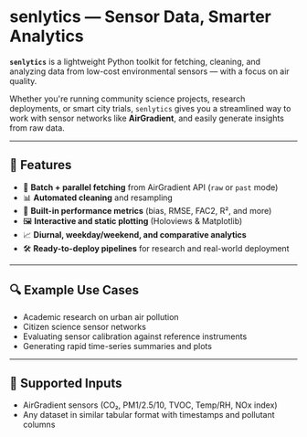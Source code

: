 # senlytics — Sensor Data, Smarter Analytics

**`senlytics`** is a lightweight Python toolkit for fetching, cleaning, and analyzing data from low-cost environmental sensors — with a focus on air quality.

Whether you're running community science projects, research deployments, or smart city trials, `senlytics` gives you a streamlined way to work with sensor networks like **AirGradient**, and easily generate insights from raw data.

---

## 🔧 Features

- 📡 **Batch + parallel fetching** from AirGradient API (`raw` or `past` mode)
- 📊 **Automated cleaning** and resampling
- 🧪 **Built-in performance metrics** (bias, RMSE, FAC2, R², and more)
- 🖼️ **Interactive and static plotting** (Holoviews & Matplotlib)
- 📈 **Diurnal, weekday/weekend, and comparative analytics**
- 🛠️ **Ready-to-deploy pipelines** for research and real-world deployment

---

## 🔍 Example Use Cases

- Academic research on urban air pollution
- Citizen science sensor networks
- Evaluating sensor calibration against reference instruments
- Generating rapid time-series summaries and plots

---

## 🧪 Supported Inputs

- AirGradient sensors (CO₂, PM1/2.5/10, TVOC, Temp/RH, NOx index)
- Any dataset in similar tabular format with timestamps and pollutant columns
